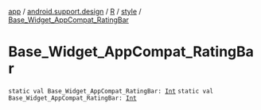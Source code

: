 [app](../../../index.md) / [android.support.design](../../index.md) / [R](../index.md) / [style](index.md) / [Base_Widget_AppCompat_RatingBar](.)

# Base_Widget_AppCompat_RatingBar

`static val Base_Widget_AppCompat_RatingBar: `[`Int`](https://kotlinlang.org/api/latest/jvm/stdlib/kotlin/-int/index.html)
`static val Base_Widget_AppCompat_RatingBar: `[`Int`](https://kotlinlang.org/api/latest/jvm/stdlib/kotlin/-int/index.html)